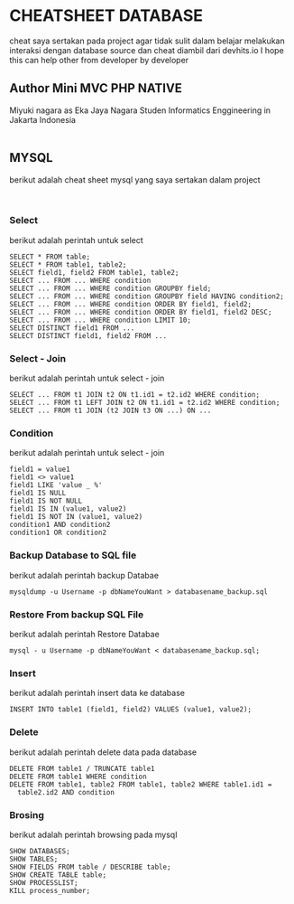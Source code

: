 <!-- MYSQL  -->
# CHEATSHEET DATABASE
<p>cheat saya sertakan pada project agar tidak sulit dalam belajar melakukan interaksi dengan database source dan cheat diambil dari devhits.io I hope this can help other from developer by developer </p>


## Author Mini MVC PHP NATIVE
Miyuki nagara as Eka Jaya Nagara Studen Informatics Enggineering in Jakarta Indonesia
<br><br>

## MYSQL
<p>berikut adalah cheat sheet mysql yang saya sertakan dalam project</p>
<br>

### Select 
<p>berikut adalah perintah untuk select</p>

```
SELECT * FROM table;
SELECT * FROM table1, table2;
SELECT field1, field2 FROM table1, table2;
SELECT ... FROM ... WHERE condition
SELECT ... FROM ... WHERE condition GROUPBY field;
SELECT ... FROM ... WHERE condition GROUPBY field HAVING condition2;
SELECT ... FROM ... WHERE condition ORDER BY field1, field2;
SELECT ... FROM ... WHERE condition ORDER BY field1, field2 DESC;
SELECT ... FROM ... WHERE condition LIMIT 10;
SELECT DISTINCT field1 FROM ...
SELECT DISTINCT field1, field2 FROM ...

```


### Select - Join
<p>berikut adalah perintah untuk select - join </p>

```
SELECT ... FROM t1 JOIN t2 ON t1.id1 = t2.id2 WHERE condition;
SELECT ... FROM t1 LEFT JOIN t2 ON t1.id1 = t2.id2 WHERE condition;
SELECT ... FROM t1 JOIN (t2 JOIN t3 ON ...) ON ...

```


### Condition
<p>berikut adalah perintah untuk select - join </p>

```
field1 = value1
field1 <> value1
field1 LIKE 'value _ %'
field1 IS NULL
field1 IS NOT NULL
field1 IS IN (value1, value2)
field1 IS NOT IN (value1, value2)
condition1 AND condition2
condition1 OR condition2

```


### Backup Database to SQL file
<p>berikut adalah perintah backup Databae </p>

```
mysqldump -u Username -p dbNameYouWant > databasename_backup.sql

```


### Restore From backup SQL File
<p>berikut adalah perintah Restore Databae </p>

```
mysql - u Username -p dbNameYouWant < databasename_backup.sql;

```


### Insert
<p>berikut adalah perintah insert data ke database </p>

```
INSERT INTO table1 (field1, field2) VALUES (value1, value2);

```


### Delete
<p>berikut adalah perintah delete data pada database </p>

```
DELETE FROM table1 / TRUNCATE table1
DELETE FROM table1 WHERE condition
DELETE FROM table1, table2 FROM table1, table2 WHERE table1.id1 =
  table2.id2 AND condition

```


### Brosing
<p>berikut adalah perintah browsing pada mysql </p>

```
SHOW DATABASES;
SHOW TABLES;
SHOW FIELDS FROM table / DESCRIBE table;
SHOW CREATE TABLE table;
SHOW PROCESSLIST;
KILL process_number;

```




<!-- PDO -->